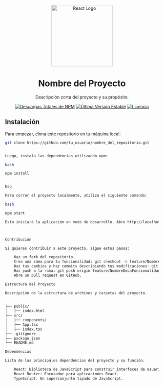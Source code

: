 <div align="center">
  <a href="https://reactjs.org" target="_blank"><img src="https://upload.wikimedia.org/wikipedia/commons/a/a7/React-icon.svg" width="200" alt="React Logo"></a>
  <h1>Nombre del Proyecto</h1>
  <p>Descripción corta del proyecto y su propósito.</p>
</div>

<p align="center">
  <a href="https://www.npmjs.com/package/react"><img src="https://img.shields.io/npm/dt/react" alt="Descargas Totales de NPM"></a>
  <a href="https://www.npmjs.com/package/react"><img src="https://img.shields.io/npm/v/react" alt="Última Versión Estable"></a>
  <a href="https://www.npmjs.com/package/react"><img src="https://img.shields.io/npm/l/react" alt="Licencia"></a>
</p>

## Instalación

Para empezar, clona este repositorio en tu máquina local:

```bash
git clone https://github.com/tu_usuario/nombre_del_repositorio.git


Luego, instala las dependencias utilizando npm:

bash

npm install


Uso

Para correr el proyecto localmente, utiliza el siguiente comando:

bash

npm start

Esto iniciará la aplicación en modo de desarrollo. Abre http://localhost:3000 para verla en tu navegador.



Contribución

Si quieres contribuir a este proyecto, sigue estos pasos:

    Haz un fork del repositorio.
    Crea una rama para tu funcionalidad: git checkout -b feature/NombreDeLaFuncionalidad.
    Haz tus cambios y haz commits describiendo tus modificaciones: git commit -am 'Añade una nueva funcionalidad'.
    Haz push a la rama: git push origin feature/NombreDeLaFuncionalidad.
    Abre un pull request en GitHub.

Estructura del Proyecto

Descripción de la estructura de archivos y carpetas del proyecto.

.
├── public/
│   ├── index.html
├── src/
│   ├── components/
│   ├── App.tsx
│   ├── index.tsx
├── .gitignore
├── package.json
└── README.md

Dependencias

Lista de las principales dependencias del proyecto y su función.

    React: Biblioteca de JavaScript para construir interfaces de usuario.
    React Router: Enrutador para aplicaciones React.
    TypeScript: Un superconjunto tipado de JavaScript.
